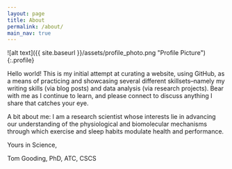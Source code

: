 ```yaml
---
layout: page
title: About
permalink: /about/
main_nav: true
---
```


![alt text]({{ site.baseurl }}/assets/profile_photo.png "Profile Picture"){:.profile}


Hello world! This is my initial attempt at curating a website, using GitHub, as a means of practicing and showcasing several different skillsets–namely my writing skills (via blog posts) and data analysis (via research projects). Bear with me as I continue to learn, and please connect to discuss anything I share that catches your eye.

A bit about me: I am a research scientist whose interests lie in advancing our understanding of the physiological and biomolecular mechanisms through which exercise and sleep habits modulate health and performance.


Yours in Science, 

Tom Gooding, PhD, ATC, CSCS

